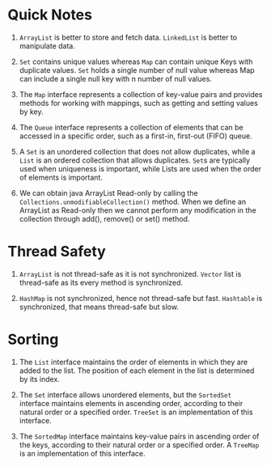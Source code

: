 # Quick Notes

1. `ArrayList` is better to store and fetch data. `LinkedList` is better to manipulate data.

1. `Set` contains unique values whereas `Map` can contain unique Keys with duplicate values. `Set` holds a single number of null value whereas Map can include a single null key with n number of null values.

1. The `Map` interface represents a collection of key-value pairs and provides methods for working with mappings, such as getting and setting values by key.

1. The `Queue` interface represents a collection of elements that can be accessed in a specific order, such as a first-in, first-out (FIFO) queue.

1. A `Set` is an unordered collection that does not allow duplicates, while a `List` is an ordered collection that allows duplicates. `Set`s are typically used when uniqueness is important, while Lists are used when the order of elements is important.

1. We can obtain java ArrayList Read-only by calling the `Collections.unmodifiableCollection()` method. When we define an ArrayList as Read-only then we cannot perform any modification in the collection through  add(), remove() or set() method.

# Thread Safety

1. `ArrayList` is not thread-safe as it is not synchronized. `Vector` list is thread-safe as its every method is synchronized.

1. `HashMap` is not synchronized, hence not thread-safe but fast. `Hashtable` is synchronized, that means thread-safe but slow.

# Sorting

1. The `List` interface maintains the order of elements in which they are added to the list. The position of each element in the list is determined by its index.

1. The `Set` interface allows unordered elements, but the `SortedSet` interface maintains elements in ascending order, according to their natural order or a specified order. `TreeSet` is an implementation of this interface.

1. The `SortedMap` interface maintains key-value pairs in ascending order of the keys, according to their natural order or a specified order. A `TreeMap` is an implementation of this interface.
